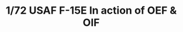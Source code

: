 ---
layout: product
title: "1/72 USAF F-15E In action of OEF & OIF"
price: "5000" 
desc: "Maketa"
img_path: "/assets/img/GWH07201.jpg"
brand: "N/A"
available: false
special_offer: false
new: false
soon: false
cat: "010000"
subcat: "010900"
subsubcat: "0N/A"
sifra: "GWH07201"
popular: true
---
